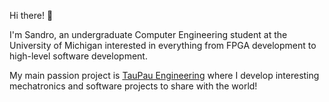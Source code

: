 Hi there! 👋

I'm Sandro, an undergraduate Computer Engineering student at the University of Michigan interested in everything from FPGA development to high-level software development.

My main passion project is [TauPau Engineering](https://github.com/taupau) where I develop interesting mechatronics and software projects to share with the world!
